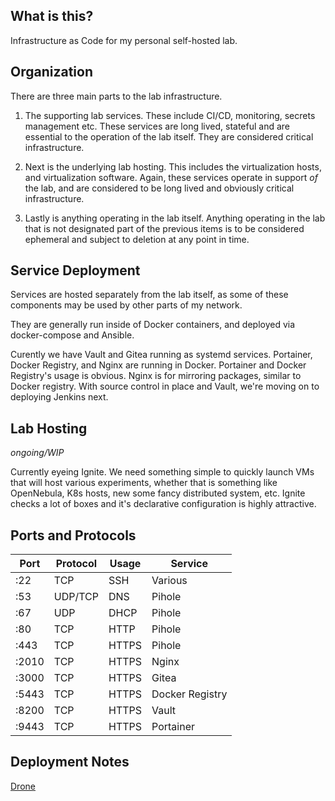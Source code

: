 ## What is this?

Infrastructure as Code for my personal self-hosted lab.

## Organization

There are three main parts to the lab infrastructure.

1. The supporting lab services. These include CI/CD, monitoring, secrets management etc.
These services are long lived, stateful and are essential to the operation of the lab itself.
They are considered critical infrastructure.

2. Next is the underlying lab hosting. This includes the virtualization hosts, and virtualization software.
Again, these services operate in support *of* the lab, and are considered to be long lived and 
obviously critical infrastructure.

3. Lastly is anything operating in the lab itself. Anything operating in the lab that is not designated
part of the previous items is to be considered ephemeral and subject to deletion at any point in time.

## Service Deployment

Services are hosted separately from the lab itself, as some of these components may be used by other
parts of my network.

They are generally run inside of Docker containers, and deployed via docker-compose and Ansible.

Curently we have Vault and Gitea running as systemd services. Portainer, Docker Registry, and Nginx
are running in Docker. Portainer and Docker Registry's usage is obvious. Nginx is for mirroring
packages, similar to Docker registry. With source control in place and Vault, we're moving on to
deploying Jenkins next.

## Lab Hosting

*ongoing/WIP*

Currently eyeing Ignite. We need something simple to quickly launch VMs that will host various experiments, whether that is
something like OpenNebula, K8s hosts, new some fancy distributed system, etc. Ignite checks a lot of boxes and it's declarative
configuration is highly attractive.


## Ports and Protocols

|Port | Protocol | Usage | Service         |
|-----|----------|-------|-----------------|
|:22  | TCP      | SSH   | Various         |
|:53  | UDP/TCP  | DNS   | Pihole          |
|:67  | UDP      | DHCP  | Pihole          |
|:80  | TCP      | HTTP  | Pihole          |
|:443 | TCP      | HTTPS | Pihole          |
|:2010| TCP      | HTTPS | Nginx           |
|:3000| TCP      | HTTPS | Gitea           |
|:5443| TCP      | HTTPS | Docker Registry |
|:8200| TCP      | HTTPS | Vault           |
|:9443| TCP      | HTTPS | Portainer       |


## Deployment Notes

[Drone](./docs/drone.md)
